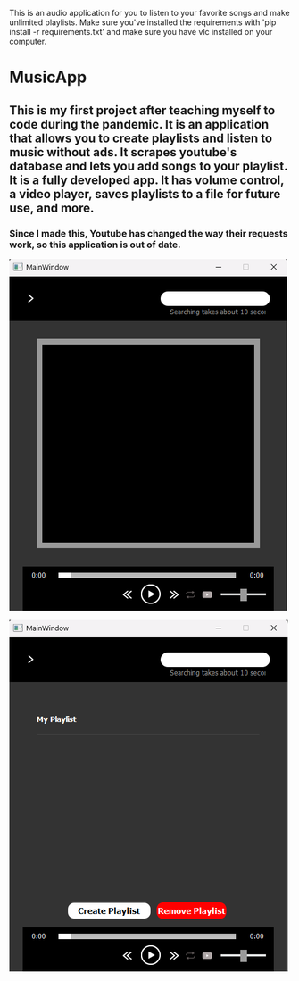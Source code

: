 This is an audio application for you to listen to your favorite songs and make unlimited playlists. Make sure you've installed the requirements with 'pip install -r requirements.txt' and make sure you have vlc installed on your computer.

# MusicApp

## This is my first project after teaching myself to code during the pandemic. It is an application that allows you to create playlists and listen to music without ads. It scrapes youtube's database and lets you add songs to your playlist. It is a fully developed app. It has volume control, a video player, saves playlists to a file for future use, and more.

### Since I made this, Youtube has changed the way their requests work, so this application is out of date.

![ss](ss.png)

![ss2](ss2.png)

